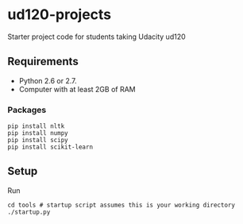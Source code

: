 # ud120-projects

Starter project code for students taking Udacity ud120

## Requirements

* Python 2.6 or 2.7.
* Computer with at least 2GB of RAM

### Packages

    pip install nltk
    pip install numpy
    pip install scipy
    pip install scikit-learn

## Setup

Run

    cd tools # startup script assumes this is your working directory
    ./startup.py
